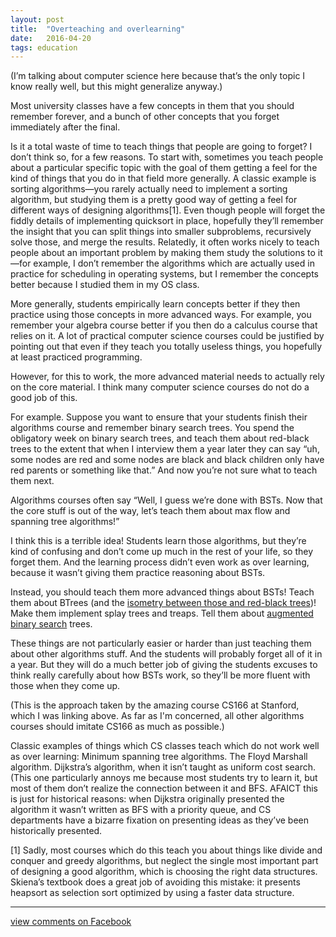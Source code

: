```yaml
---
layout: post
title:  "Overteaching and overlearning"
date:   2016-04-20
tags: education
---
```


(I’m talking about computer science here because that’s the only topic I know really well, but this might generalize anyway.)

Most university classes have a few concepts in them that you should remember forever, and a bunch of other concepts that you forget immediately after the final.

Is it a total waste of time to teach things that people are going to forget? I don’t think so, for a few reasons. To start with, sometimes you teach people about a particular specific topic with the goal of them getting a feel for the kind of things that you do in that field more generally. A classic example is sorting algorithms—you rarely actually need to implement a sorting algorithm, but studying them is a pretty good way of getting a feel for different ways of designing algorithms[1]. Even though people will forget the fiddly details of implementing quicksort in place, hopefully they’ll remember the insight that you can split things into smaller subproblems, recursively solve those, and merge the results. Relatedly, it often works nicely to teach people about an important problem by making them study the solutions to it—for example, I don’t remember the algorithms which are actually used in practice for scheduling in operating systems, but I remember the concepts better because I studied them in my OS class.

More generally, students empirically learn concepts better if they then practice using those concepts in more advanced ways. For example, you remember your algebra course better if you then do a calculus course that relies on it. A lot of practical computer science courses could be justified by pointing out that even if they teach you totally useless things, you hopefully at least practiced programming.

However, for this to work, the more advanced material needs to actually rely on the core material. I think many computer science courses do not do a good job of this.

For example. Suppose you want to ensure that your students finish their algorithms course and remember binary search trees. You spend the obligatory week on binary search trees, and teach them about red-black trees to the extent that when I interview them a year later they can say “uh, some nodes are red and some nodes are black and black children only have red parents or something like that.” And now you’re not sure what to teach them next.

Algorithms courses often say “Well, I guess we’re done with BSTs. Now that the core stuff is out of the way, let’s teach them about max flow and spanning tree algorithms!”

I think this is a terrible idea! Students learn those algorithms, but they’re kind of confusing and don’t come up much in the rest of your life, so they forget them. And the learning process didn’t even work as over learning, because it wasn’t giving them practice reasoning about BSTs.

Instead, you should teach them more advanced things about BSTs! Teach them about BTrees (and the [isometry between those and red-black trees](http://web.stanford.edu/class/cs166/lectures/05/Small05.pdf))! Make them implement splay trees and treaps. Tell them about [augmented binary search](http://web.stanford.edu/class/cs166/lectures/06/Small06.pdf) trees.

These things are not particularly easier or harder than just teaching them about other algorithms stuff. And the students will probably forget all of it in a year. But they will do a much better job of giving the students excuses to think really carefully about how BSTs work, so they’ll be more fluent with those when they come up.

(This is the approach taken by the amazing course CS166 at Stanford, which I was linking above. As far as I'm concerned, all other algorithms courses should imitate CS166 as much as possible.)

Classic examples of things which CS classes teach which do not work well as over learning: Minimum spanning tree algorithms. The Floyd Marshall algorithm. Dijkstra’s algorithm, when it isn’t taught as uniform cost search. (This one particularly annoys me because most students try to learn it, but most of them don’t realize the connection between it and BFS. AFAICT this is just for historical reasons: when Dijkstra originally presented the algorithm it wasn’t written as BFS with a priority queue, and CS departments have a bizarre fixation on presenting ideas as they’ve been historically presented.

[1] Sadly, most courses which do this teach you about things like divide and conquer and greedy algorithms, but neglect the single most important part of designing a good algorithm, which is choosing the right data structures. Skiena’s textbook does a great job of avoiding this mistake: it presents heapsort as selection sort optimized by using a faster data structure.

-----

[view comments on Facebook](https://www.facebook.com/bshlgrs/posts/10207490190427645?pnref=story)
